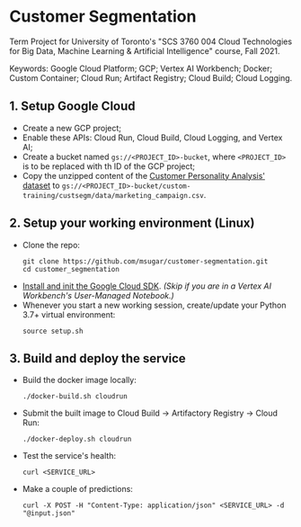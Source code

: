 # Customer Segmentation
Term Project for University of Toronto's "SCS 3760 004 Cloud Technologies for Big Data, Machine Learning &amp; Artificial Intelligence" course, Fall 2021. 

Keywords: Google Cloud Platform; GCP; Vertex AI Workbench; Docker; Custom Container; Cloud Run; Artifact Registry; Cloud Build; Cloud Logging.

## 1. Setup Google Cloud
* Create a new GCP project;
* Enable these APIs: Cloud Run, Cloud Build, Cloud Logging, and Vertex AI;
* Create a bucket named `gs://<PROJECT_ID>-bucket`, where `<PROJECT_ID>` is to be replaced with th ID of the GCP project;
* Copy the unzipped content of the [Customer Personality Analysis' dataset](https://www.kaggle.com/imakash3011/customer-personality-analysis?marketing_campaign.csv) to `gs://<PROJECT_ID>-bucket/custom-training/custsegm/data/marketing_campaign.csv`.

## 2. Setup your working environment (Linux)
* Clone the repo:
  ```
  git clone https://github.com/msugar/customer-segmentation.git
  cd customer_segmentation
  ```
* [Install and init the Google Cloud SDK](https://cloud.google.com/sdk/docs/install). _(Skip if you are in a Vertex AI Workbench's User-Managed Notebook.)_ 
* Whenever you start a new working session, create/update your Python 3.7+ virtual environment:
  ```
  source setup.sh
  ```

## 3. Build and deploy the service
* Build the docker image locally:
  ```
  ./docker-build.sh cloudrun
  ```
* Submit the built image to Cloud Build -> Artifactory Registry -> Cloud Run:
  ```
  ./docker-deploy.sh cloudrun
  ```
* Test the service's health:
  ```
  curl <SERVICE_URL>
  ```
* Make a couple of predictions:
  ```
  curl -X POST -H "Content-Type: application/json" <SERVICE_URL> -d "@input.json"
  ```
